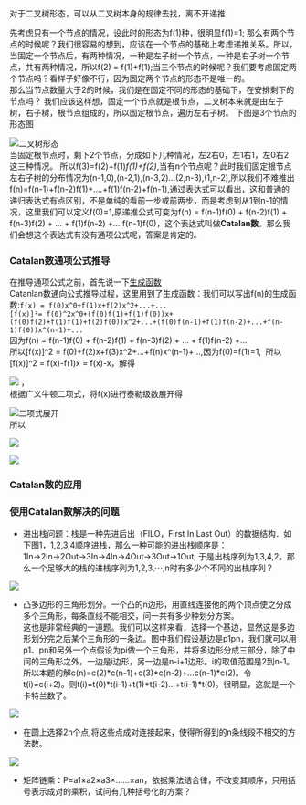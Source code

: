 对于二叉树形态，可以从二叉树本身的规律去找，离不开递推

先考虑只有一个节点的情况，设此时的形态为f(1)种，很明显f(1)=1;
那么有两个节点的时候呢？我们很容易的想到，应该在一个节点的基础上考虑递推关系。所以，当固定一个节点后，有两种情况，一种是左子树一个节点，一种是右子树一个节点，共有两种情况，所以f(2) = f(1)+f(1);当三个节点的时候呢？我们要考虑固定两个节点吗？看样子好像不行，因为固定两个节点的形态不是唯一的。  
那么当节点数量大于2的时候，我们是在固定不同的形态的基础下，在安排剩下的节点吗？
我们应该这样想，固定一个节点就是根节点，二叉树本来就是由左子树，右子树，根节点组成的，所以固定根节点，遍历左右子树。 下图是3个节点的形态图

![二叉树形态](https://user-gold-cdn.xitu.io/2019/7/10/16bdb6ffd717b0fa?w=559&h=134&f=png&s=40304)  
当固定根节点时，剩下2个节点，分成如下几种情况，左2右0，左1右1，左0右2 这三种情况。
所以f(3)=f(2)+f(1)*f(1)+f(2)*,当有n个节点呢？此时我们固定根节点左右子树的分布情况为(n-1,0),(n-2,1),(n-3,2)...(2,n-3),(1,n-2),所以我们不难推出f(n)=f(n-1)+f(n-2)f(1)+....+f(1)f(n-2)+f(n-1),通过表达式可以看出，这和普通的递归表达式有点区别，不是单纯的看前一步或前两步，而是考虑到从1到n-1的情况，这里我们可以定义f(0)=1,原递推公式可变为f(n) = f(n-1)f(0) + f(n-2)f(1) + f(n-3)f(2) + ... + f(1)f(n-2) +... f(n-1)f(0)，这个表达式叫做**Catalan数**。那么我们会想这个表达式有没有通项公式呢，答案是肯定的。

### Catalan数通项公式推导

在推导通项公式之前，首先说一下[生成函数](https://blog.csdn.net/qq_41357771/article/details/83449481)  
Catanlan数通向公式推导过程，这里用到了生成函数：我们可以写出f(n)的生成函数:`f(x) = f(0)x^0+f(1)x+f(2)x^2+...+... `  
```[f(x)]²= f(0)^2x^0+(f(0)f(1)+f(1)f(0))x+(f(0)f(2)+f(1)f(1)+f(2)f(0))x^2+...+(f(0)f(n-1)+f(1)f(n-2)+...+f(n-1)f(0))x^(n-1)+...```   
因为f(n) = f(n-1)f(0) + f(n-2)f(1) + f(n-3)f(2) + ... + f(1)f(n-2) +...       
所以[f(x)]^2 = f(0)+f(2)x+f(3)x^2+...+f(n)x^(n-1)+...,因为f(0)=f(1)=1,  所以[f(x)]^2 = f(x)-f(1)x = f(x)-x，解得


![](https://user-gold-cdn.xitu.io/2019/7/10/16bdb70d2cbf04d0?w=326&h=57&f=png&s=1881)
，  
根据广义牛顿二项式，将f(x)进行泰勒级数展开得

![二项式展开](https://user-gold-cdn.xitu.io/2019/7/10/16bdb71301bbf247?w=413&h=70&f=png&s=3322)  
所以  


![](https://user-gold-cdn.xitu.io/2019/7/10/16bdb7b123a5076e?w=301&h=80&f=png&s=2723)


![](https://user-gold-cdn.xitu.io/2019/7/10/16bdb7188f744edb?w=211&h=68&f=png&s=1791)

### Catalan数的应用

### 使用Catalan数解决的问题

- 进出栈问题：栈是一种先进后出（FILO，First In Last Out）的数据结构．如下图1，1,2,3,4顺序进栈，那么一种可能的进出栈顺序是：1In→2In→2Out→3In→4In→4Out→3Out→1Out, 于是出栈序列为1,3,4,2。那么一个足够大的栈的进栈序列为1,2,3,⋯,n时有多少个不同的出栈序列？

![](https://user-gold-cdn.xitu.io/2019/7/10/16bdb71adec4b04e?w=300&h=141&f=png&s=28236)
- 凸多边形的三角形划分。一个凸的n边形，用直线连接他的两个顶点使之分成多个三角形，每条直线不能相交，问一共有多少种划分方案。   
  这也是非常经典的一道题。我们可以这样来看，选择一个基边，显然这是多边形划分完之后某个三角形的一条边。图中我们假设基边是p1pn，我们就可以用p1、pn和另外一个点假设为pi做一个三角形，并将多边形分成三部分，除了中间的三角形之外，一边是i边形，另一边是n-i+1边形。i的取值范围是2到n-1。所以本题的解c(n)=c(2)*c(n-1)+c(3)*c(n-2)+...c(n-1)*c(2)。令t(i)=c(i+2)。则t(i)=t(0)*t(i-1)+t(1)*t(i-2)...+t(i-1)*t(0)。很明显，这就是一个卡特兰数了。
  
![](https://user-gold-cdn.xitu.io/2019/7/10/16bdb71d70bb26aa?w=653&h=247&f=png&s=62458)
- 在圆上选择2n个点,将这些点成对连接起来，使得所得到的n条线段不相交的方法数。 

![](https://user-gold-cdn.xitu.io/2019/7/10/16bdb71f9a31f976?w=506&h=334&f=png&s=140791)
- 矩阵链乘：P=a1×a2×a3×……×an，依据乘法结合律，不改变其顺序，只用括号表示成对的乘积，试问有几种括号化的方案？ 
